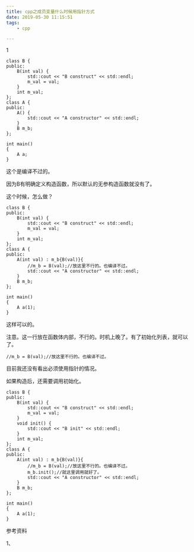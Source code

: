 ```yaml
---
title: cpp之成员变量什么时候用指针方式
date: 2019-05-30 11:15:51
tags:
	- cpp

---
```


1

```
class B {
public:
	B(int val) {
		std::cout << "B construct" << std::endl;
		m_val = val;
	}
	int m_val;
};
class A {
public:
	A() {
		std::cout << "A constructor" << std::endl;
	}
	B m_b;
};

int main()
{
	A a;
}
```

这个是编译不过的。

因为B有明确定义构造函数，所以默认的无参构造函数就没有了。

这个时候，怎么做？

```
class B {
public:
	B(int val) {
		std::cout << "B construct" << std::endl;
		m_val = val;
	}
	int m_val;
};
class A {
public:
	A(int val) : m_b{B(val)}{
		//m_b = B(val);//放这里不行的。也编译不过。
		std::cout << "A constructor" << std::endl;
	}
	B m_b;
};

int main()
{
	A a(1);
}
```

这样可以的。

注意。这一行放在函数体内部，不行的。时机上晚了。有了初始化列表，就可以了。

```
//m_b = B(val);//放这里不行的。也编译不过。
```

目前我还没有看出必须使用指针的情况。

如果构造后，还需要调用初始化。

```
class B {
public:
	B(int val) {
		std::cout << "B construct" << std::endl;
		m_val = val;
	}
	void init() {
		std::cout << "B init" << std::endl;
	}
	int m_val;
};
class A {
public:
	A(int val) : m_b{B(val)}{
		//m_b = B(val);//放这里不行的。也编译不过。
		m_b.init();//就这里调用就好了。
		std::cout << "A constructor" << std::endl;
	}
	B m_b;
};

int main()
{
	A a(1);
}
```



参考资料

1、


